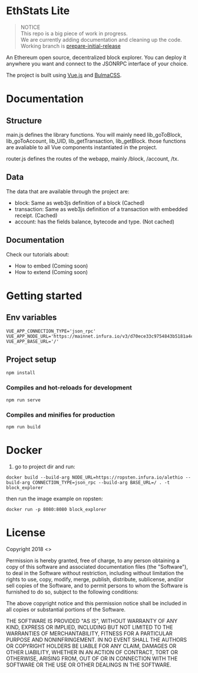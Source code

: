 # EthStats Lite

> NOTICE   
> This repo is a big piece of work in progress.  
> We are currently adding documentation and cleaning up the code.  
> Working branch is [prepare-initial-release](https://github.com/Alethio/ethstats-lite-explorer/tree/prepare-initial-release)

An Ethereum open source, decentralized block explorer. You can deploy it anywhere you want and connect to the JSONRPC interface of your choice.

The project is built using [Vue.js](https://vuejs.org/) and [BulmaCSS](https://bulma.io/).

# Documentation

## Structure

main.js defines the library functions. You will mainly need lib_goToBlock, lib_goToAccount, lib_UID, lib_getTransaction, lib_getBlock. those functions are avaliable to all Vue components instantiated in the project.

router.js defines the routes of the webapp, mainly /block, /account, /tx.

## Data

The data that are available through the project are:

* block: Same as web3js definition of a block (Cached)
* transaction: Same as web3js definition of a transaction with embedded receipt. (Cached)
* account: has the fields balance, bytecode and type. (Not cached)

## Documentation

Check our tutorials about:
* How to embed (Coming soon)
* How to extend (Coming soon)

# Getting started

## Env variables
```
VUE_APP_CONNECTION_TYPE='json_rpc'
VUE_APP_NODE_URL='https://mainnet.infura.io/v3/d70ece33c9754843b5181a4c07f49a4f'
VUE_APP_BASE_URL='/'
```

## Project setup
```
npm install
```

### Compiles and hot-reloads for development
```
npm run serve
```

### Compiles and minifies for production
```
npm run build
```



# Docker 
1. go to project dir and run:
```
docker build --build-arg NODE_URL=https://ropsten.infura.io/alethio --build-arg CONNECTION_TYPE=json_rpc --build-arg BASE_URL=/ . -t block_explorer
```

then run the image example on ropsten:

```
docker run -p 8080:8080 block_explorer
```


# License

Copyright 2018 <>

Permission is hereby granted, free of charge, to any person obtaining a copy of this software and associated documentation files (the "Software"), to deal in the Software without restriction, including without limitation the rights to use, copy, modify, merge, publish, distribute, sublicense, and/or sell copies of the Software, and to permit persons to whom the Software is furnished to do so, subject to the following conditions:

The above copyright notice and this permission notice shall be included in all copies or substantial portions of the Software.

THE SOFTWARE IS PROVIDED "AS IS", WITHOUT WARRANTY OF ANY KIND, EXPRESS OR IMPLIED, INCLUDING BUT NOT LIMITED TO THE WARRANTIES OF MERCHANTABILITY, FITNESS FOR A PARTICULAR PURPOSE AND NONINFRINGEMENT. IN NO EVENT SHALL THE AUTHORS OR COPYRIGHT HOLDERS BE LIABLE FOR ANY CLAIM, DAMAGES OR OTHER LIABILITY, WHETHER IN AN ACTION OF CONTRACT, TORT OR OTHERWISE, ARISING FROM, OUT OF OR IN CONNECTION WITH THE SOFTWARE OR THE USE OR OTHER DEALINGS IN THE SOFTWARE.
